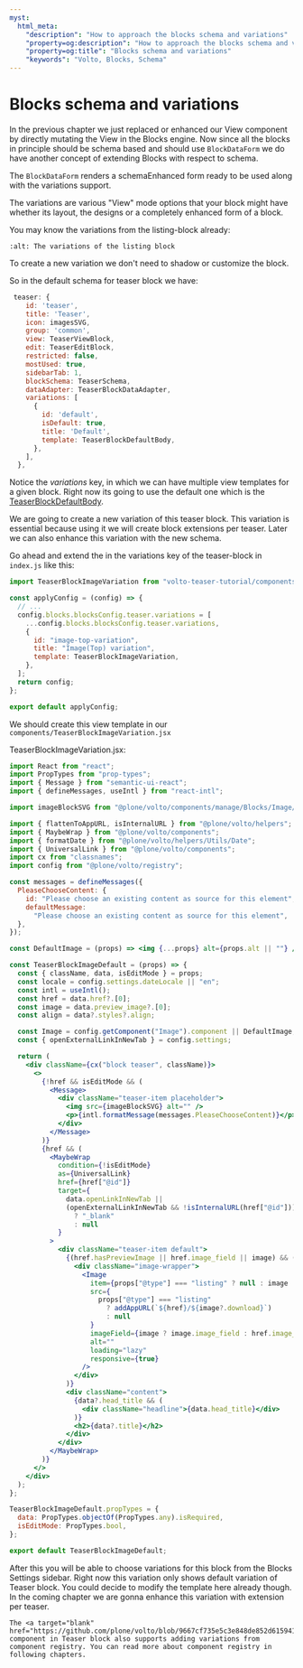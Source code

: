```yaml
---
myst:
  html_meta:
    "description": "How to approach the blocks schema and variations"
    "property=og:description": "How to approach the blocks schema and variations"
    "property=og:title": "Blocks schema and variations"
    "keywords": "Volto, Blocks, Schema"
---
```


# Blocks schema and variations

In the previous chapter we just replaced or enhanced our View component by directly mutating the View in the Blocks engine. Now since all the blocks in principle should be schema based and should use `BlockDataForm` we do have another concept of extending Blocks with respect to schema.

The `BlockDataForm` renders a schemaEnhanced form ready to be used along with the variations support.

The variations are various "View" mode options that your block might have whether its layout, the designs or a completely enhanced form of a block.

You may know the variations from the listing-block already:

```{image} _static/variations.png
:alt: The variations of the listing block
```

To create a new variation we don't need to shadow or customize the block.

So in the default schema for teaser block we have:

```js
 teaser: {
    id: 'teaser',
    title: 'Teaser',
    icon: imagesSVG,
    group: 'common',
    view: TeaserViewBlock,
    edit: TeaserEditBlock,
    restricted: false,
    mostUsed: true,
    sidebarTab: 1,
    blockSchema: TeaserSchema,
    dataAdapter: TeaserBlockDataAdapter,
    variations: [
      {
        id: 'default',
        isDefault: true,
        title: 'Default',
        template: TeaserBlockDefaultBody,
      },
    ],
  },
```

Notice the _variations_ key, in which we can have multiple view templates for a given block. Right now its going to use the default one which is the <a target="_blank" href="https://github.com/plone/volto/blob/985e419396b4d00567d12e7e309ea420012e9cc7/src/components/manage/Blocks/Teaser/DefaultBody.jsx#L1">TeaserBlockDefaultBody</a>.

We are going to create a new variation of this teaser block. This variation is essential because using it we will create block extensions per teaser. Later we can also enhance this variation with the new schema.

Go ahead and extend the in the variations key of the teaser-block in `index.js` like this:

```js
import TeaserBlockImageVariation from "volto-teaser-tutorial/components/TeaserBlockImageVariation";

const applyConfig = (config) => {
  // ...
  config.blocks.blocksConfig.teaser.variations = [
    ...config.blocks.blocksConfig.teaser.variations,
    {
      id: "image-top-variation",
      title: "Image(Top) variation",
      template: TeaserBlockImageVariation,
    },
  ];
  return config;
};

export default applyConfig;
```

We should create this view template in our `components/TeaserBlockImageVariation.jsx`

TeaserBlockImageVariation.jsx:

```jsx
import React from "react";
import PropTypes from "prop-types";
import { Message } from "semantic-ui-react";
import { defineMessages, useIntl } from "react-intl";

import imageBlockSVG from "@plone/volto/components/manage/Blocks/Image/block-image.svg";

import { flattenToAppURL, isInternalURL } from "@plone/volto/helpers";
import { MaybeWrap } from "@plone/volto/components";
import { formatDate } from "@plone/volto/helpers/Utils/Date";
import { UniversalLink } from "@plone/volto/components";
import cx from "classnames";
import config from "@plone/volto/registry";

const messages = defineMessages({
  PleaseChooseContent: {
    id: "Please choose an existing content as source for this element",
    defaultMessage:
      "Please choose an existing content as source for this element",
  },
});

const DefaultImage = (props) => <img {...props} alt={props.alt || ""} />;

const TeaserBlockImageDefault = (props) => {
  const { className, data, isEditMode } = props;
  const locale = config.settings.dateLocale || "en";
  const intl = useIntl();
  const href = data.href?.[0];
  const image = data.preview_image?.[0];
  const align = data?.styles?.align;

  const Image = config.getComponent("Image").component || DefaultImage;
  const { openExternalLinkInNewTab } = config.settings;

  return (
    <div className={cx("block teaser", className)}>
      <>
        {!href && isEditMode && (
          <Message>
            <div className="teaser-item placeholder">
              <img src={imageBlockSVG} alt="" />
              <p>{intl.formatMessage(messages.PleaseChooseContent)}</p>
            </div>
          </Message>
        )}
        {href && (
          <MaybeWrap
            condition={!isEditMode}
            as={UniversalLink}
            href={href["@id"]}
            target={
              data.openLinkInNewTab ||
              (openExternalLinkInNewTab && !isInternalURL(href["@id"]))
                ? "_blank"
                : null
            }
          >
            <div className="teaser-item default">
              {(href.hasPreviewImage || href.image_field || image) && (
                <div className="image-wrapper">
                  <Image
                    item={props["@type"] === "listing" ? null : image || href}
                    src={
                      props["@type"] === "listing"
                        ? addAppURL(`${href}/${image?.download}`)
                        : null
                    }
                    imageField={image ? image.image_field : href.image_field}
                    alt=""
                    loading="lazy"
                    responsive={true}
                  />
                </div>
              )}
              <div className="content">
                {data?.head_title && (
                  <div className="headline">{data.head_title}</div>
                )}
                <h2>{data?.title}</h2>
              </div>
            </div>
          </MaybeWrap>
        )}
      </>
    </div>
  );
};

TeaserBlockImageDefault.propTypes = {
  data: PropTypes.objectOf(PropTypes.any).isRequired,
  isEditMode: PropTypes.bool,
};

export default TeaserBlockImageDefault;
```

After this you will be able to choose variations for this block from the Blocks Settings sidebar.
Right now this variation only shows default variation of Teaser block.
You could decide to modify the template here already though.
In the coming chapter we are gonna enhance this variation with extension per teaser.

```{note}
The <a target="blank" href="https://github.com/plone/volto/blob/9667cf735e5c3e848de852d615941d98193e0a5e/src/components/manage/Blocks/Teaser/Body.jsx#L13">Body</a> component in Teaser block also supports adding variations from component registry. You can read more about component registry in following chapters.
```

